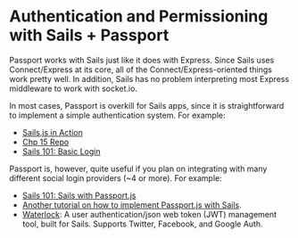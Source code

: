 # Authentication and Permissioning with Sails + Passport

Passport works with Sails just like it does with Express.  Since Sails uses Connect/Express at its core, all of the Connect/Express-oriented things work pretty well.  In addition, Sails has no problem interpreting most Express middleware to work with socket.io.

In most cases, Passport is overkill for Sails apps, since it is straightforward to implement a simple authentication system.  For example:

+ [Sails.js in Action](http://sailsjs.com/book)
+ [Chp 15 Repo](https://github.com/sailsinaction/brushfire-ch15-end)
+ [Sails 101: Basic Login](https://github.com/sails101/basic-login)

Passport is, however, quite useful if you plan on integrating with many different social login providers (~4 or more).  For example:

+ [Sails 101: Sails with Passport.js](https://github.com/sails101/using-passport)
+ [Another tutorial on how to implement Passport.js with Sails](http://iliketomatoes.com/implement-passport-js-authentication-with-sails-js-0-10-2/).
+ [Waterlock](http://waterlock.ninja/): A user authentication/json web token (JWT) management tool, built for Sails.  Supports Twitter, Facebook, and Google Auth.


<docmeta name="displayName" value="Sails + Passport">

